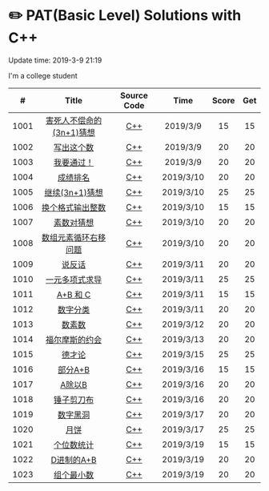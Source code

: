# :pencil2: PAT(Basic Level) Solutions with C++
Update time:  2019-3-9 21:19

I'm a college student

| # | Title | Source Code | Time | Score | Get |
|:---:|:---:|:---:|:---:|:---:|:---:|
|1001|[ 害死人不偿命的(3n+1)猜想 ](https://pintia.cn/problem-sets/994805260223102976/problems/994805325918486528)|[C++](https://github.com/BlackSpaceGZY/PAT-Basic-Level-/blob/master/Code/1001/1001.cpp) |2019/3/9| 15 | 15 |  
|1002|[ 写出这个数 ](https://pintia.cn/problem-sets/994805260223102976/problems/994805324509200384)|[C++](https://github.com/BlackSpaceGZY/PAT-Basic-Level-/blob/master/Code/1002/1002.cpp) |2019/3/9| 20 | 20 |  
|1003|[ 我要通过！ ](https://pintia.cn/problem-sets/994805260223102976/problems/994805323154440192)|[C++](https://github.com/BlackSpaceGZY/PAT-Basic-Level-/blob/master/Code/1003/1003.cpp) |2019/3/9| 20 | 20 |  
|1004|[ 成绩排名 ](https://pintia.cn/problem-sets/994805260223102976/problems/994805321640296448)|[C++](https://github.com/BlackSpaceGZY/PAT-Basic-Level-/blob/master/Code/1004/1004.cpp) |2019/3/10| 20 | 20 |  
|1005|[ 继续(3n+1)猜想 ](https://pintia.cn/problem-sets/994805260223102976/problems/994805320306507776)|[C++](https://github.com/BlackSpaceGZY/PAT-Basic-Level-/blob/master/Code/1005/1005.cpp) |2019/3/10| 25 | 25 |  
|1006|[ 换个格式输出整数 ](https://pintia.cn/problem-sets/994805260223102976/problems/994805318855278592)|[C++](https://github.com/BlackSpaceGZY/PAT-Basic-Level-/blob/master/Code/1006/1006.cpp) |2019/3/10| 15 | 15 |  
|1007|[ 素数对猜想 ](https://pintia.cn/problem-sets/994805260223102976/problems/994805317546655744)|[C++](https://github.com/BlackSpaceGZY/PAT-Basic-Level-/blob/master/Code/1007/1007.cpp) |2019/3/10| 20 | 20 |  
|1008|[ 数组元素循环右移问题 ](https://pintia.cn/problem-sets/994805260223102976/problems/994805316250615808)|[C++](https://github.com/BlackSpaceGZY/PAT-Basic-Level-/blob/master/Code/1008/1008.cpp) |2019/3/10| 20 | 20 |  
|1009|[ 说反话 ](https://pintia.cn/problem-sets/994805260223102976/problems/994805314941992960)|[C++](https://github.com/BlackSpaceGZY/PAT-Basic-Level-/blob/master/Code/1009/1009.cpp) |2019/3/11| 20 | 20 |  
|1010|[ 一元多项式求导 ](https://pintia.cn/problem-sets/994805260223102976/problems/994805313708867584)|[C++](https://github.com/BlackSpaceGZY/PAT-Basic-Level-/blob/master/Code/1010/1010.cpp) |2019/3/11| 25 | 25 |  
|1011|[ A+B 和 C ](https://pintia.cn/problem-sets/994805260223102976/problems/994805312417021952)|[C++](https://github.com/BlackSpaceGZY/PAT-Basic-Level-/blob/master/Code/1011/1011.cpp) |2019/3/11| 15 | 15 |  
|1012|[ 数字分类 ](https://pintia.cn/problem-sets/994805260223102976/problems/994805311146147840)|[C++](https://github.com/BlackSpaceGZY/PAT-Basic-Level-/blob/master/Code/1012/1012.cpp) |2019/3/11| 20 | 20 |  
|1013|[ 数素数 ](https://pintia.cn/problem-sets/994805260223102976/problems/994805309963354112)|[C++](https://github.com/BlackSpaceGZY/PAT-Basic-Level-/blob/master/Code/1013/1013.cpp) |2019/3/12| 20 | 20 |  
|1014|[ 福尔摩斯的约会 ](https://pintia.cn/problem-sets/994805260223102976/problems/994805308755394560)|[C++](https://github.com/BlackSpaceGZY/PAT-Basic-Level-/blob/master/Code/1014/1014.cpp) |2019/3/13| 20 | 20 |  
|1015|[ 德才论 ](https://pintia.cn/problem-sets/994805260223102976/problems/994805307551629312)|[C++](https://github.com/BlackSpaceGZY/PAT-Basic-Level-/blob/master/Code/1015/1015.cpp) |2019/3/15| 25 | 25 |  
|1016|[ 部分A+B ](https://pintia.cn/problem-sets/994805260223102976/problems/994805306310115328)|[C++](https://github.com/BlackSpaceGZY/PAT-Basic-Level-/blob/master/Code/1016/1016.cpp) |2019/3/16| 15 | 15 |  
|1017|[ A除以B ](https://pintia.cn/problem-sets/994805260223102976/problems/994805305181847552)|[C++](https://github.com/BlackSpaceGZY/PAT-Basic-Level-/blob/master/Code/1017/1017.cpp) |2019/3/16| 20 | 20 |  
|1018|[ 锤子剪刀布 ](https://pintia.cn/problem-sets/994805260223102976/problems/994805304020025344)|[C++](https://github.com/BlackSpaceGZY/PAT-Basic-Level-/blob/master/Code/1018/1018.cpp) |2019/3/16| 20 | 20 |  
|1019|[ 数字黑洞 ](https://pintia.cn/problem-sets/994805260223102976/problems/994805302786899968)|[C++](https://github.com/BlackSpaceGZY/PAT-Basic-Level-/blob/master/Code/1019/1019.cpp) |2019/3/17| 20 | 20 |  
|1020|[ 月饼 ](https://pintia.cn/problem-sets/994805260223102976/problems/994805301562163200)|[C++](https://github.com/BlackSpaceGZY/PAT-Basic-Level-/blob/master/Code/1020/1020.cpp) |2019/3/17| 25 | 25 |  
|1021|[ 个位数统计 ](https://pintia.cn/problem-sets/994805260223102976/problems/994805300404535296)|[C++](https://github.com/BlackSpaceGZY/PAT-Basic-Level-/blob/master/Code/1021/1021.cpp) |2019/3/19| 15 | 15 |  
|1022|[ D进制的A+B ](https://pintia.cn/problem-sets/994805260223102976/problems/994805299301433344)|[C++](https://github.com/BlackSpaceGZY/PAT-Basic-Level-/blob/master/Code/1022/1022.cpp) |2019/3/19| 20 | 20 |  
|1023|[ 组个最小数 ](https://pintia.cn/problem-sets/994805260223102976/problems/994805298269634560)|[C++](https://github.com/BlackSpaceGZY/PAT-Basic-Level-/blob/master/Code/1023/1023.cpp) |2019/3/19| 20 | 20 |  